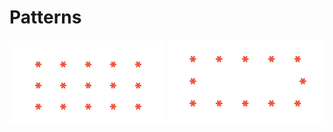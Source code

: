 # Patterns

<img src="images/pattern%201.png" width="250">

<img src="images/pattern%202.png" width="250">
